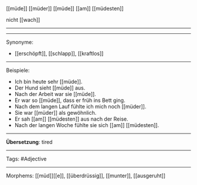 [[müde]]
[[müder]]
[[müde]]
[[am]] [[müdesten]]

nicht [[wach]]

---

---

Synonyme:
- [[erschöpft]], [[schlapp]], [[kraftlos]]

---
Beispiele:

- Ich bin heute sehr [[müde]].
- Der Hund sieht [[müde]] aus.
- Nach der Arbeit war sie [[müde]].
- Er war so [[müde]], dass er früh ins Bett ging.
- Nach dem langen Lauf fühlte ich mich noch [[müder]].
- Sie war [[müder]] als gewöhnlich.
- Er sah [[am]] [[müdesten]] aus nach der Reise.
- Nach der langen Woche fühlte sie sich [[am]] [[müdesten]].

---
**Übersetzung**:
tired

---

Tags: 
#Adjective

---
Morphems:
[[müd]][[e]], [[überdrüssig]], [[munter]], [[ausgeruht]]